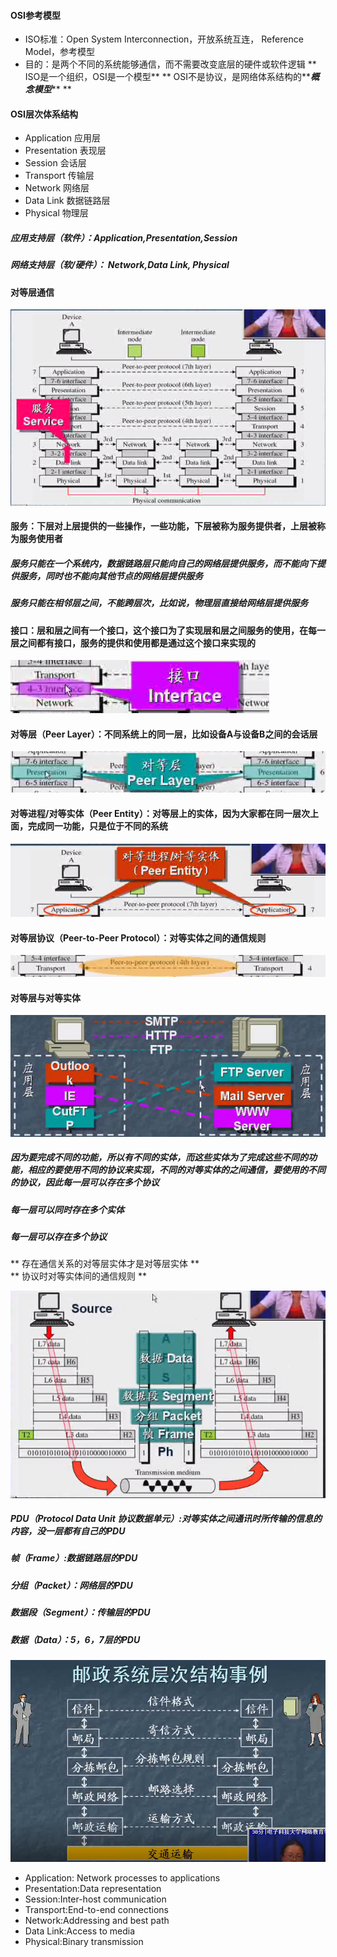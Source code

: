 #### OSI参考模型

* ISO标准：Open System Interconnection，开放系统互连， Reference Model，参考模型
* 目的：是两个不同的系统能够通信，而不需要改变底层的硬件或软件逻辑
  ** ISO是一个组织，OSI是一个模型**
  ** OSI不是协议，是网络体系结构的**_**概念模型**_** **

#### OSI层次体系结构

* Application  应用层
* Presentation 表现层
* Session 会话层
* Transport  传输层
* Network 网络层
* Data Link 数据链路层
* Physical 物理层

##### 应用支持层（软件）：Application,Presentation,Session

##### 网络支持层（软/硬件）： Network,Data Link, Physical

#### 对等层通信

![](/assets/18-4-22-4.png)

#### 服务：下层对上层提供的一些操作，一些功能，下层被称为服务提供者，上层被称为服务使用者

##### 服务只能在一个系统内，数据链路层只能向自己的网络层提供服务，而不能向下提供服务，同时也不能向其他节点的网络层提供服务

##### 服务只能在相邻层之间，不能跨层次，比如说，物理层直接给网络层提供服务

#### 接口：层和层之间有一个接口，这个接口为了实现层和层之间服务的使用，在每一层之间都有接口，服务的提供和使用都是通过这个接口来实现的

![](/assets/18-2-22-5.png)

#### 对等层（Peer Layer）：不同系统上的同一层，比如设备A与设备B之间的会话层

![](/assets/18-2-22-6.png)

#### 对等进程/对等实体（Peer Entity）：对等层上的实体，因为大家都在同一层次上面，完成同一功能，只是位于不同的系统

![](/assets/18-2-22-7.png)

#### 对等层协议（Peer-to-Peer Protocol）：对等实体之间的通信规则

![](/assets/18-2-22-8.png)

#### 对等层与对等实体

![](/assets/18-2-22-9.png)

##### 因为要完成不同的功能，所以有不同的实体，而这些实体为了完成这些不同的功能，相应的要使用不同的协议来实现，不同的对等实体的之间通信，要使用的不同的协议，因此每一层可以存在多个协议

##### 每一层可以同时存在多个实体

##### 每一层可以存在多个协议

** 存在通信关系的对等层实体才是对等层实体  **  
** 协议时对等实体间的通信规则 **

![](/assets/18-4-23-1.png)

##### PDU（Protocol Data Unit 协议数据单元）:对等实体之间通讯时所传输的信息的内容，没一层都有自己的PDU

##### 帧（Frame）:数据链路层的PDU

##### 分组（Packet）：网络层的PDU

##### 数据段（Segment）：传输层的PDU

##### 数据（Data）：5，6，7层的PDU

![](/assets/18-4-23-2.png)

* Application: Network processes to applications
* Presentation:Data representation
* Session:Inter-host communication
* Transport:End-to-end connections
* Network:Addressing and best path
* Data Link:Access to media
* Physical:Binary transmission



